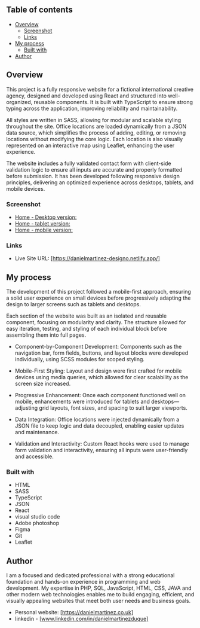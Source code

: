 ## Table of contents

- [Overview](#overview)
  - [Screenshot](#screenshot)
  - [Links](#links)
- [My process](#my-process)
  - [Built with](#built-with)
- [Author](#author)


## Overview

This project is a fully responsive website for a fictional international creative agency, designed and developed using React and structured into well-organized, reusable components. It is built with TypeScript to ensure strong typing across the application, improving reliability and maintainability.

All styles are written in SASS, allowing for modular and scalable styling throughout the site. Office locations are loaded dynamically from a JSON data source, which simplifies the process of adding, editing, or removing locations without modifying the core logic. Each location is also visually represented on an interactive map using Leaflet, enhancing the user experience.

The website includes a fully validated contact form with client-side validation logic to ensure all inputs are accurate and properly formatted before submission. It has been developed following responsive design principles, delivering an optimized experience across desktops, tablets, and mobile devices.

### Screenshot

- [Home - Desktop version:](https://github.com/danielopq/designo/blob/main/screenshots/home-desktop.png)
- [Home - tablet version:](https://github.com/danielopq/designo/blob/main/screenshots/home-tablet.png)
- [Home - mobile version:](https://github.com/danielopq/designo/blob/main/screenshots/home-mobile.png)

### Links

- Live Site URL: [https://danielmartinez-designo.netlify.app/]

## My process

The development of this project followed a mobile-first approach, ensuring a solid user experience on small devices before progressively adapting the design to larger screens such as tablets and desktops.

Each section of the website was built as an isolated and reusable component, focusing on modularity and clarity. The structure allowed for easy iteration, testing, and styling of each individual block before assembling them into full pages.

- Component-by-Component Development: Components such as the navigation bar, form fields, buttons, and layout blocks were developed individually, using SCSS modules for scoped styling.

- Mobile-First Styling: Layout and design were first crafted for mobile devices using media queries, which allowed for clear scalability as the screen size increased.

- Progressive Enhancement: Once each component functioned well on mobile, enhancements were introduced for tablets and desktops—adjusting grid layouts, font sizes, and spacing to suit larger viewports.

- Data Integration: Office locations were injected dynamically from a JSON file to keep logic and data decoupled, enabling easier updates and maintenance.

- Validation and Interactivity: Custom React hooks were used to manage form validation and interactivity, ensuring all inputs were user-friendly and accessible.

### Built with

- HTML
- SASS
- TypeScript
- JSON
- React
- visual studio code
- Adobe photoshop
- Figma
- Git
- Leaflet

## Author

I am a focused and dedicated professional with a strong educational foundation and hands-on experience in programming and web development. My expertise in PHP, SQL, JavaScript, HTML, CSS, JAVA and other modern web technologies enables me to build engaging, efficient, and visually appealing websites that meet both user needs and business goals.

- Personal website: [https://danielmartinez.co.uk]
- linkedin - [www.linkedin.com/in/danielmartinezduque]
